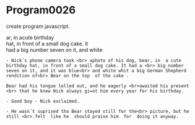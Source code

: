 # Program0026
 create program javascript.

ar, in acute birthday<br> hat, in front of  a small dog cake. it <br>had a big  number seven on it, and white

``` Click!
- Nick´s phone camera took <br> aphoto of his dog, bear, in  a cute birthday hat, in front of a small dog cake. It had a <br> big number seven on it, and it was blue<br> and white whit a big German Shepherd rendition of<br> Bear on the top  of the cake .

```
```
Bear had his tongue lolled out, and he eagerly <br>awaited his present <br> that he knew Nick always gi=ot him every year for his birthday.
```

```
- Good boy - Nick exclaimed.

```

```
- He wasn´t suprised tha Bear stayed still for the<br> picture, but he still <br>.felt  like he  should praise him  for  doing it anyway.
```
